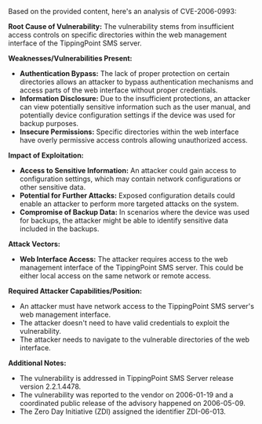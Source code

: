 Based on the provided content, here's an analysis of CVE-2006-0993:

**Root Cause of Vulnerability:**
The vulnerability stems from insufficient access controls on specific directories within the web management interface of the TippingPoint SMS server.

**Weaknesses/Vulnerabilities Present:**
- **Authentication Bypass:**  The lack of proper protection on certain directories allows an attacker to bypass authentication mechanisms and access parts of the web interface without proper credentials.
- **Information Disclosure:** Due to the insufficient protections, an attacker can view potentially sensitive information such as the user manual, and potentially device configuration settings if the device was used for backup purposes.
- **Insecure Permissions:** Specific directories within the web interface have overly permissive access controls allowing unauthorized access.

**Impact of Exploitation:**
- **Access to Sensitive Information:** An attacker could gain access to configuration settings, which may contain network configurations or other sensitive data.
- **Potential for Further Attacks:** Exposed configuration details could enable an attacker to perform more targeted attacks on the system.
- **Compromise of Backup Data:** In scenarios where the device was used for backups, the attacker might be able to identify sensitive data included in the backups.

**Attack Vectors:**
- **Web Interface Access:**  The attacker requires access to the web management interface of the TippingPoint SMS server. This could be either local access on the same network or remote access.

**Required Attacker Capabilities/Position:**
- An attacker must have network access to the TippingPoint SMS server's web management interface.
- The attacker doesn't need to have valid credentials to exploit the vulnerability.
- The attacker needs to navigate to the vulnerable directories of the web interface.

**Additional Notes:**
- The vulnerability is addressed in TippingPoint SMS Server release version 2.2.1.4478.
- The vulnerability was reported to the vendor on 2006-01-19 and a coordinated public release of the advisory happened on 2006-05-09.
- The Zero Day Initiative (ZDI) assigned the identifier ZDI-06-013.